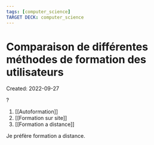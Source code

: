```yaml
---
tags: [computer_science] 
TARGET DECK: computer_science
---
```

# Comparaison de différentes méthodes de formation des utilisateurs
Created: 2022-09-27

?
1. [[Autoformation]]
2. [[Formation sur site]]
3. [[Formation a distance]]
<!--SR:!2023-06-11,168,290-->

Je préfère formation a distance.